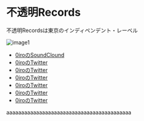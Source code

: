 # 不透明Records
不透明Recordsは東京のインディペンデント・レーベル


![image1](https://pbs.twimg.com/media/CnFPHR0VUAADj6s.jpg)
- [0iroのSoundClound](https://soundcloud.com/_0iro)
- [0iroのTwitter](https://twitter.com/irmtc)
- [0iroのTwitter](https://twitter.com/irmtc)
- [0iroのTwitter](https://twitter.com/irmtc)
- [0iroのTwitter](https://twitter.com/irmtc)
- [0iroのTwitter](https://twitter.com/irmtc)
- [0iroのTwitter](https://twitter.com/irmtc)

aaaaaaaaaaaaaaaaaaaaaaaaaaaaaaaaaaaaaaaaaa
